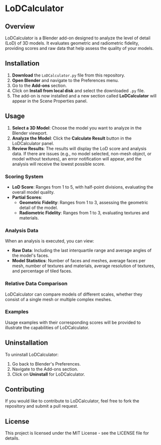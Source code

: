 # LoDCalculator

## Overview
LoDCalculator is a Blender add-on designed to analyze the level of detail (LoD) of 3D models. It evaluates geometric and radiometric fidelity, providing scores and raw data that help assess the quality of your models.

## Installation

1. **Download** the `LoDCalculator.py` file from this repository.
2. **Open Blender** and navigate to the Preferences menu.
3. Go to the **Add-ons** section.
4. Click on **Install from local disk** and select the downloaded `.py` file.
5. The add-on is now installed and a new section called **LoDCalculator** will appear in the Scene Properties panel.

## Usage

1. **Select a 3D Model**: Choose the model you want to analyze in the Blender viewport.
2. **Analyze the Model**: Click the **Calculate Result** button in the LoDCalculator panel.
3. **Review Results**: The results will display the LoD score and analysis data. If there are issues (e.g., no model selected, non-mesh object, or model without textures), an error notification will appear, and the analysis will receive the lowest possible score.

### Scoring System
- **LoD Score**: Ranges from 1 to 5, with half-point divisions, evaluating the overall model quality.
- **Partial Scores**:
  - **Geometric Fidelity**: Ranges from 1 to 3, assessing the geometric detail of the model.
  - **Radiometric Fidelity**: Ranges from 1 to 3, evaluating textures and materials.

### Analysis Data
When an analysis is executed, you can view:
- **Raw Data**: Including the last interquartile range and average angles of the model's faces.
- **Model Statistics**: Number of faces and meshes, average faces per mesh, number of textures and materials, average resolution of textures, and percentage of tiled faces.

### Relative Data Comparison
LoDCalculator can compare models of different scales, whether they consist of a single mesh or multiple complex meshes.

### Examples
Usage examples with their corresponding scores will be provided to illustrate the capabilities of LoDCalculator.

## Uninstallation
To uninstall LoDCalculator:
1. Go back to Blender's Preferences.
2. Navigate to the Add-ons section.
3. Click on **Uninstall** for LoDCalculator.

## Contributing
If you would like to contribute to LoDCalculator, feel free to fork the repository and submit a pull request.

## License
This project is licensed under the MIT License - see the LICENSE file for details.
